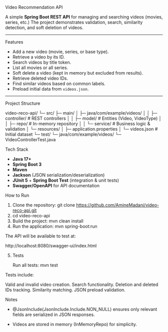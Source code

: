  Video Recommendation API

A simple **Spring Boot REST API** for managing and searching videos (movies, series, etc.)
The project demonstrates validation, search, similarity detection, and soft deletion of videos.

---

 Features
- Add a new video (movie, series, or base type).
- Retrieve a video by its ID.
- Search videos by title token.
- List all movies or all series.
- Soft delete a video (kept in memory but excluded from results).
- Retrieve deleted video IDs.
- Find similar videos based on common labels.
- Preload initial data from `videos.json`.

---
 Project Structure

video-reco-api/
└─ src/
├─ main/
│ ├─ java/com/example/videos/
│ │ ├─ controller/ # REST controllers
│ │ ├─ model/ # Entities (Video, VideoType)
│ │ ├─ repo/ # In-memory repository
│ │ └─ service/ # Business logic & validation
│ └─ resources/
│ ├─ application.properties
│ └─ videos.json # Initial dataset
└─ test/
└─ java/com/example/videos/
└─ VideoControllerTest.java

Tech Stack
- **Java 17+**
- **Spring Boot 3**
- **Maven**
- **Jackson** (JSON serialization/deserialization)
- **JUnit 5** + **Spring Boot Test** (integration & unit tests)
- **Swagger/OpenAPI** for API documentation

How to Run

1. Clone the repository:
   git clone https://github.com/AmineMadani/video-reco-api.git
2. cd video-reco-api
3. Build the project:
   mvn clean install 
4. Run the application:
   mvn spring-boot:run

The API will be available to test at:

http://localhost:8080/swagger-ui/index.html

5. Tests

   Run all tests:
   mvn test

Tests include:

Valid and invalid video creation.
Search functionality.
Deletion and deleted IDs tracking.
Similarity matching.
JSON preload validation.

Notes

- @JsonInclude(JsonInclude.Include.NON_NULL) ensures only relevant fields are serialized in JSON responses.

- Videos are stored in memory (InMemoryRepo) for simplicity.
